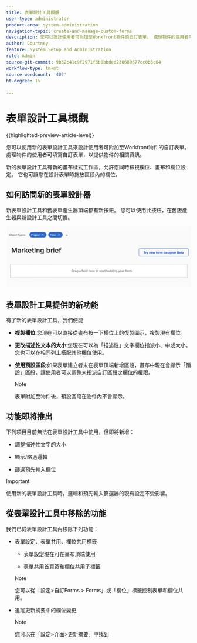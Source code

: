 ```yaml
---
title: 表單設計工具概觀
user-type: administrator
product-area: system-administration
navigation-topic: create-and-manage-custom-forms
description: 您可以設計使用者可附加至Workfront物件的自訂表單。 處理物件的使用者可填寫自訂表單，以提供物件的相關資訊。
author: Courtney
feature: System Setup and Administration
role: Admin
source-git-commit: 9b32c41c9f2971f3b0bbded230680677cc0b3c64
workflow-type: tm+mt
source-wordcount: '407'
ht-degree: 1%

---
```


# 表單設計工具概觀

{{highlighted-preview-article-level}}

您可以使用新的表單設計工具來設計使用者可附加至Workfront物件的自訂表單。 處理物件的使用者可填寫自訂表單，以提供物件的相關資訊。

新的表單設計工具有新的畫布樣式工作區，允許您同時檢視欄位、畫布和欄位設定。 它也可讓您在設計表單時拖放區段內的欄位。

<!-- add screenshot when field settings empty state is ready -->

## 如何訪問新的表單設計器

新表單設計工具和舊表單產生器頂端都有新按鈕。 您可以使用此按鈕，在舊版產生器與新設計工具之間切換。

![](assets/switch-views.png)

## 表單設計工具提供的新功能

有了新的表單設計工具，我們便能

* **複製欄位**:您現在可以直接從畫布按一下欄位上的復製圖示，複製現有欄位。

* **更改描述性文本的大小**:您現在可以為「描述性」文字欄位指派小、中或大小。 您也可以在相同列上搭配其他欄位使用。

* **使用預設區段**:如果表單建立者未在表單頂端新增區段，畫布中現在會顯示「預設」區段，讓使用者可以調整未指派自訂區段之欄位的權限。

   >[!NOTE]
   >
   >表單附加至物件後，預設區段在物件內不會顯示。

## 功能即將推出

下列項目目前無法在表單設計工具中使用，但即將新增：

* 調整描述性文字的大小

* 顯示/略過邏輯

* 篩選預先輸入欄位

>[!IMPORTANT]
>
>使用新的表單設計工具時，邏輯和預先輸入篩選器的現有設定不受影響。

## 從表單設計工具中移除的功能

我們已從表單設計工具內移除下列功能：


* 表單設定、表單共用、欄位共用標籤

   * 表單設定現在可在畫布頂端使用

   * 表單共用首頁簽和欄位共用子標籤
   >[!NOTE]
   >
   >您可以從「設定>自訂Forms > Forms」或「欄位」標籤控制表單和欄位共用。

* 追蹤更新摘要中的欄位變更
   >[!NOTE]
   >
   >您可以在「設定>介面>更新摘要」中找到
